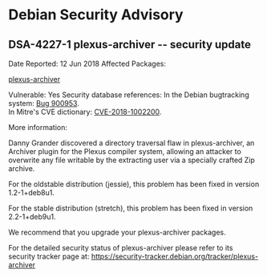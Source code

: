
Debian Security Advisory
========================


DSA-4227-1 plexus-archiver -- security update
---------------------------------------------



Date Reported:
12 Jun 2018
Affected Packages:

[plexus-archiver](https://packages.debian.org/src:plexus-archiver)

Vulnerable:
Yes
Security database references:
In the Debian bugtracking system: [Bug 900953](https://bugs.debian.org/cgi-bin/bugreport.cgi?bug=900953).  
In Mitre's CVE dictionary: [CVE-2018-1002200](https://security-tracker.debian.org/tracker/CVE-2018-1002200).  

More information:

Danny Grander discovered a directory traversal flaw in plexus-archiver,
an Archiver plugin for the Plexus compiler system, allowing an attacker
to overwrite any file writable by the extracting user via a specially
crafted Zip archive.


For the oldstable distribution (jessie), this problem has been fixed
in version 1.2-1+deb8u1.


For the stable distribution (stretch), this problem has been fixed in
version 2.2-1+deb9u1.


We recommend that you upgrade your plexus-archiver packages.


For the detailed security status of plexus-archiver please refer to its
security tracker page at:
<https://security-tracker.debian.org/tracker/plexus-archiver>





